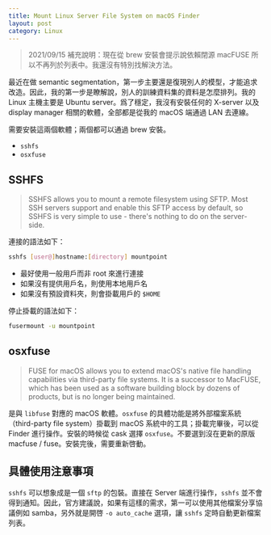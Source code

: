 ```yaml
---
title: Mount Linux Server File System on macOS Finder
layout: post
category: Linux
---
```


> 2021/09/15 補充說明：現在從 brew 安裝會提示說依賴閉源 macFUSE 所以不再列於列表中。我還沒有特別找解決方法。

最近在做 semantic segmentation，第一步主要還是復現別人的模型，才能追求改造。因此，我的第一步是瞭解說，別人的訓練資料集的資料是怎麼排列。我的 Linux 主機主要是 Ubuntu server。爲了穩定，我沒有安裝任何的 X-server 以及 display manager 相關的軟體，全部都是從我的 macOS 端通過 LAN 去連線。

需要安裝這兩個軟體；兩個都可以通過 brew 安裝。

- `sshfs`
- `osxfuse`

## SSHFS

> SSHFS allows you to mount a remote filesystem using SFTP. Most SSH servers support and enable this SFTP access by default, so SSHFS is very simple to use - there's nothing to do on the server-side.

連接的語法如下：

```bash
sshfs [user@]hostname:[directory] mountpoint
```

- 最好使用一般用戶而非 root 來進行連接
- 如果沒有提供用戶名，則使用本地用戶名
- 如果沒有預設資料夾，則會掛載用戶的 `$HOME`

停止掛載的語法如下：

```bash
fusermount -u mountpoint
```

## osxfuse

> FUSE for macOS allows you to extend macOS's native file handling capabilities via third-party file systems. It is a successor to MacFUSE, which has been used as a software building block by dozens of products, but is no longer being maintained.

是與 `libfuse` 對應的 macOS 軟體。`osxfuse` 的具體功能是將外部檔案系統（third-party file system）掛載到 macOS 系統中的工具；掛載完畢後，可以從 Finder 進行操作。安裝的時候從 cask 選擇 `osxfuse`。不要選到沒在更新的原版 macfuse / fuse。安裝完後，需要重新啓動。

## 具體使用注意事項

`sshfs` 可以想象成是一個 `sftp` 的包裝。直接在 Server 端進行操作，`sshfs` 並不會得到通知。因此，官方建議說，如果有這樣的需求，第一可以使用其他檔案分享協議例如 samba，另外就是開啓 `-o auto_cache` 選項，讓 `sshfs` 定時自動更新檔案列表。
